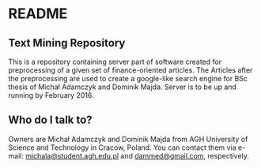 # README 
## Text Mining Repository ##

This is a repository containing server part of software created for preprocessing of a given set of finance-oriented articles.
The Articles after the preprocessing are used to create a google-like search engine for BSc thesis of Michał Adamczyk and Dominik Majda. 
Server is to be up and running by February 2016.

## Who do I talk to? ##

Owners are Michał Adamczyk and Dominik Majda from AGH University of Science and Technology in Cracow, Poland.
You can contact them via e-mail: michala@student.agh.edu.pl and dammed@gmail.com, respectively.
